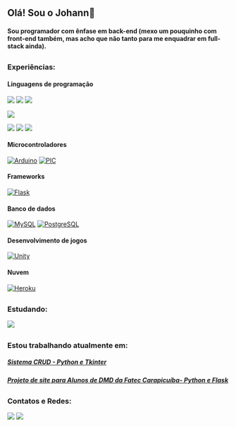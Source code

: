 ## Olá! Sou o Johann👋
#### Sou programador com ênfase em back-end (mexo um pouquinho com front-end também, mas acho que não tanto para me enquadrar em full-stack ainda).

## <!-- Linha de divisão -->
### Experiências:
#### Linguagens de programação
[![](https://img.shields.io/badge/C%23(Unity)-239120?style=for-the-badge&logo=c-sharp&logoColor=white)](https://github.com/Jherrerocavadas/Last_Hope)
[![](https://img.shields.io/badge/C(PIC)-00599C?style=for-the-badge&logo=c&logoColor=white)]()
[![](https://img.shields.io/badge/C%2B%2B(Arduino)-00599C?style=for-the-badge&logo=c%2B%2B&logoColor=white)](https://github.com/Jherrerocavadas/Irrigadora_Automatica)

[![](https://img.shields.io/badge/Python-3776AB?style=for-the-badge&logo=python&logoColor=white)](https://github.com/Jherrerocavadas/Sistema_CRUD)
<!-- Em aprendizado ainda
[![](https://img.shields.io/badge/Java-ED8B00?style=for-the-badge&logo=java&logoColor=white)]()
-->
<!-- ##### Web -->
[![](https://img.shields.io/badge/HTML5-E34F26?style=for-the-badge&logo=html5&logoColor=white)](https://github.com/Jherrerocavadas/Projeto_SAE)
[![](https://img.shields.io/badge/CSS3-1572B6?style=for-the-badge&logo=css3&logoColor=white)](https://github.com/Jherrerocavadas/Projeto_SAE)
[![](https://img.shields.io/badge/JavaScript-323330?style=for-the-badge&logo=javascript&logoColor=F7DF1E)](https://github.com/Jherrerocavadas/Projeto_SAE)



#### Microcontroladores
[![Arduino](https://img.shields.io/badge/Arduino-00979D?style=for-the-badge&logo=Arduino&logoColor=white)](https://github.com/Jherrerocavadas/Irrigadora_Automatica)
[![PIC](https://img.shields.io/badge/PIC-FA7343?style=for-the-badge&logo=PIC&logoColor=white)]()

#### Frameworks
[![Flask](https://img.shields.io/badge/Flask-000000?style=for-the-badge&logo=flask&logoColor=white)](https://github.com/Jherrerocavadas/Marketplace_Gamersplace)

#### Banco de dados
[![MySQL](https://img.shields.io/badge/MySQL-00000F?style=for-the-badge&logo=mysql&logoColor=white)]()
[![PostgreSQL](https://img.shields.io/badge/PostgreSQL-316192?style=for-the-badge&logo=postgresql&logoColor=white)]()

#### Desenvolvimento de jogos
[![Unity](https://img.shields.io/badge/Unity-100000?style=for-the-badge&logo=unity&logoColor=white)](https://github.com/Jherrerocavadas/Last_Hope)

#### Nuvem
[![Heroku](https://img.shields.io/badge/Heroku-430098?style=for-the-badge&logo=heroku&logoColor=white)](http://gamesplace.herokuapp.com/)

<!-- ##### |-----|  Python: Mediano  |-----|  C++ (Arduino): Mediano  |-----|  C# (Unity): Básico  |-----|  SQL(MySQL e PostgreSQL): Básico  |-----| -->

## <!-- Linha de divisão -->
### Estudando:
[![](https://img.shields.io/badge/Python-3776AB?style=for-the-badge&logo=python&logoColor=white)](https://github.com/Jherrerocavadas/Sistema_CRUD)


## <!-- Linha de divisão -->
### Estou trabalhando atualmente em:
<!-- ##### [Marketplace - Gamersplace](https://github.com/Jherrerocavadas/Marketplace-Gamersplace) (Parceria com [Gabriel Vieira](https://github.com/vieiracodes/)) -->
 ##### [Sistema CRUD - Python e Tkinter](https://github.com/Jherrerocavadas/Sistema_CRUD)
 ##### [Projeto de site para Alunos de DMD da Fatec Carapicuíba- Python e Flask](https://github.com/Jherrerocavadas/Projeto_SAE)
 
 <!-- Planejamentos -->
 <!-- ##### [Relógio e Alarme - C++ e Arduino](https://github.com/Jherrerocavadas/<INSERIR_REPOSITORIO_AQUI>) -->
 <!-- ##### [Portfólio Online - Python e Flask](https://github.com/Jherrerocavadas/<INSERIR_REPOSITORIO_AQUI>) -->


## <!-- Linha de divisão -->
### Contatos e Redes:
[![](https://img.shields.io/badge/LinkedIn-0077B5?style=for-the-badge&logo=linkedin&logoColor=white)](https://www.linkedin.com/in/jherrerocavadas/)
[![](https://img.shields.io/badge/Gmail-D14836?style=for-the-badge&logo=gmail&logoColor=white)](mailto:jherrerocavadas@gmail.com?Subject=contato%20Linkedin)

	
<!--
**Jherrerocavadas/Jherrerocavadas** is a ✨ _special_ ✨ repository because its `README.md` (this file) appears on your GitHub profile.

Here are some ideas to get you started:

- 🔭 I’m currently working on ...
- 🌱 I’m currently learning ...
- 👯 I’m looking to collaborate on ...
- 🤔 I’m looking for help with ...
- 💬 Ask me about ...
- 📫 How to reach me: ...
- 😄 Pronouns: ...
- ⚡ Fun fact: ...
-->
